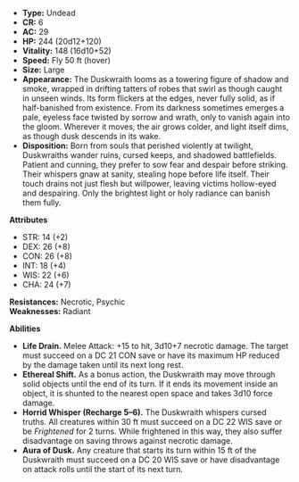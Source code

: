 - **Type:** Undead
- **CR:** 6
- **AC:** 29
- **HP:** 244 (20d12+120)
- **Vitality:** 148 (16d10+52)
- **Speed:** Fly 50 ft (hover)
- **Size:** Large
- **Appearance:** The Duskwraith looms as a towering figure of shadow and smoke, wrapped in drifting tatters of robes that swirl as though caught in unseen winds. Its form flickers at the edges, never fully solid, as if half-banished from existence. From its darkness sometimes emerges a pale, eyeless face twisted by sorrow and wrath, only to vanish again into the gloom. Wherever it moves, the air grows colder, and light itself dims, as though dusk descends in its wake.
- **Disposition:** Born from souls that perished violently at twilight, Duskwraiths wander ruins, cursed keeps, and shadowed battlefields. Patient and cunning, they prefer to sow fear and despair before striking. Their whispers gnaw at sanity, stealing hope before life itself. Their touch drains not just flesh but willpower, leaving victims hollow-eyed and despairing. Only the brightest light or holy radiance can banish them fully.

**Attributes**
- STR: 14 (+2)
- DEX: 26 (+8)
- CON: 26 (+8)
- INT: 18 (+4)
- WIS: 22 (+6)
- CHA: 24 (+7)

**Resistances:** Necrotic, Psychic  
**Weaknesses:** Radiant

**Abilities**
- **Life Drain.** Melee Attack: +15 to hit, 3d10+7 necrotic damage. The target must succeed on a DC 21 CON save or have its maximum HP reduced by the damage taken until its next long rest.
- **Ethereal Shift.** As a bonus action, the Duskwraith may move through solid objects until the end of its turn. If it ends its movement inside an object, it is shunted to the nearest open space and takes 3d10 force damage.
- **Horrid Whisper (Recharge 5–6).** The Duskwraith whispers cursed truths. All creatures within 30 ft must succeed on a DC 22 WIS save or be _Frightened_ for 2 turns. While frightened in this way, they also suffer disadvantage on saving throws against necrotic damage.
- **Aura of Dusk.** Any creature that starts its turn within 15 ft of the Duskwraith must succeed on a DC 20 WIS save or have disadvantage on attack rolls until the start of its next turn.